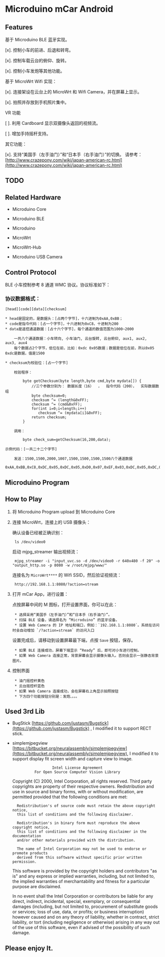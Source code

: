 # Microduino mCar Android

## Features

基于 Microduino BLE 蓝牙实现。

[x]. 控制小车的前进、后退和转弯。

[x]. 控制车载云台的俯仰、旋转。

[x]. 控制小车发炮等其他功能。

基于 MicroWrt Wifi 实现：

[x]. 连接架设在云台上的 MicroWrt 和 Wifi Camera，并在屏幕上显示。

[x]. 拍照并存放到手机照片集中。

VR 功能

[ ]. 利用 Cardboard 显示双摄像头返回的视频流。

[ ]. 增加手持摇杆支持。

其它功能：

[x]. 支持“美国手（左手油门）”和“日本手（右手油门）”的切换。
请参考：[http://www.crazepony.com/wiki/japan-american-rc.html](http://www.crazepony.com/wiki/japan-american-rc.html)

## TODO



## Related Hardware

* Microduino Core
* Microduino BLE
* Microduino 

* MicroWrt
* MicroWrt-Hub

* Microduino USB Camera

## Control Protocol

BLE 小车控制参考 8 通道 WMC 协议。协议标准如下：

### 协议数据格式：

    [head][code][data][checksum]
    
    * head是固定的，是数据头：[占两个字节]，十六进制为0xAA,0xBB；
    * code是指令代码：[占一个字节]，十六进制为0xC8，十进制为200
    * data是遥控通道数据：[占十六个字节]，每个通道的数值范围为1000~2000
    
        一共八个通道数据：小车转向, 小车油门, 云台旋转, 云台俯仰, aux1, aux2, aux3, aux4
        每个数据占2个字节，低位在前，比如：0xdc 0x05数据；数据是低位在前，所以0x05 0xdc是数据，值是1500
        
    * checksum为校验位：[占一个字节]
    
        校验程序：
        
            byte getChecksum(byte length,byte cmd,byte mydata[]) { 
                //三个参数分别为： 数据长度（16）  ，  指令代码（200），  实际数据数组
                byte checksum=0;
                checksum ^= (length&0xFF);
                checksum ^= (cmd&0xFF);
                for(int i=0;i<length;i++)
                   checksum ^= (mydata[i]&0xFF);
                return checksum;
            }
            
        调用：
            
            byte check_sum=getChecksum(16,200,data);
    
    示例代码：[一共二十二个字节]
    
        发送：1500,1500,2000,1007,1500,1500,1500,1500八个通道数据
        0xAA,0xBB,0xC8,0xDC,0x05,0xDC,0x05,0xD0,0x07,0xEF,0x03,0xDC,0x05,0xDC,0x05,0xDC,0x05,0xDC,0x05,0xE3

## Microduino Program



## How to Play

1. 将 Microduino Program upload 到 Microduino Core

2. 连接 MicroWrt，连接上的 USB 摄像头：

    确认设备已经被正确识别：
        
        ls /dev/video0
        
    启动 mjpg_streamer 输出视频流：
        
        mjpg_streamer -i "input_uvc.so -d /dev/video0 -r 640x480 -f 20" -o "output_http.so -p 8080 -w /root/mjpg/www/"

    连接名为 `MicroWrt****` 的 Wifi SSID，然后验证视频流：
    
        http://192.168.1.1:8080/?action=stream

3. 打开 mCar App，进行设置：

    点按屏幕中间的 M 图标，打开设置界面，你可以在此：
    
        * 选择采用“美国手（左手油门）”和“日本手（右手油门）”。
        * 扫描 BLE 设备，请选择名为 “Microduino” 的蓝牙设备。
        * 设置 Web Camera 的 IP 地址和端口，例如：`192.168.1.1:8080`。系统在访问时会自动增加 `/?action=stream` 的访问入口
    
    设置完成后，请移动到设置屏幕最下端，点按 `Save` 按钮，保存。
    
        * 如果 BLE 连接成功，屏幕下端显示 “Ready” 后，即可对小车进行控制。
        * 如果 Web Camera 连接正常，背景屏幕会显示摄像头输入。否则会显示一张静态背景图片。
    
4. 控制界面

        * 油门摇控杆黄色
        * 云台摇控杆蓝色
        * 如果 Web Camera 连接成功，会在屏幕右上角显示拍照按钮
        * 下方四个功能按钮分别是：发炮、。。。

## Used 3rd Lib

* BugStick [https://github.com/justasm/Bugstick](https://github.com/justasm/Bugstick) , 
I modified it to support RECT stick.

* simplemjpegview [https://bitbucket.org/neuralassembly/simplemjpegview](https://bitbucket.org/neuralassembly/simplemjpegview), 
I modified it to support display fit screen width and capture view to image.

                        Intel License Agreement
                For Open Source Computer Vision Library
    
    Copyright (C) 2000, Intel Corporation, all rights reserved.
    Third party copyrights are property of their respective owners.
    Redistribution and use in source and binary forms, with or without modification,
    are permitted provided that the following conditions are met:
    
        Redistribution's of source code must retain the above copyright notice,
        this list of conditions and the following disclaimer.
    
        Redistribution's in binary form must reproduce the above copyright notice,
        this list of conditions and the following disclaimer in the documentation
        and/or other materials provided with the distribution.
    
        The name of Intel Corporation may not be used to endorse or promote products
        derived from this software without specific prior written permission.
    
    This software is provided by the copyright holders and contributors "as is" and
    any express or implied warranties, including, but not limited to, the implied
    warranties of merchantability and fitness for a particular purpose are disclaimed.
    
    In no event shall the Intel Corporation or contributors be liable for any direct,
    indirect, incidental, special, exemplary, or consequential damages
    (including, but not limited to, procurement of substitute goods or services;
    loss of use, data, or profits; or business interruption) however caused
    and on any theory of liability, whether in contract, strict liability,
    or tort (including negligence or otherwise) arising in any way out of
    the use of this software, even if advised of the possibility of such damage.
    
## Please enjoy It. 